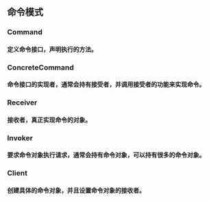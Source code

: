## 命令模式

### Command 
#### 定义命令接口，声明执行的方法。

### ConcreteCommand
#### 命令接口的实现者，通常会持有接受者，并调用接受者的功能来实现命令。

### Receiver
#### 接收者，真正实现命令的对象。

### Invoker
#### 要求命令对象执行请求，通常会持有命令对象，可以持有很多的命令对象。

### Client
#### 创建具体的命令对象，并且设置命令对象的接收者。